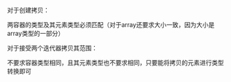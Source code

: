对于创建拷贝：

两容器的类型及其元素类型必须匹配（对于array还要求大小一致，因为大小是array类型的一部分）

对于接受两个迭代器拷贝其范围：

不要求容器类型相同，且其元素类型也不要求相同，只要能将拷贝的元素进行类型转换即可